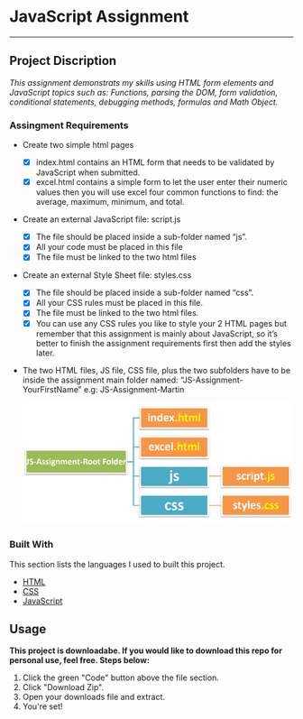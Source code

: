 # JavaScript Assignment
-----------------------

## Project Discription
*This assignment demonstrats my skills using HTML form elements and JavaScript topics such as: Functions, parsing the DOM, form validation, conditional statements, debugging methods, formulas and Math Object.*

### Assingment Requirements
 * Create two simple html pages
   - [x] index.html contains an HTML form that needs to be validated by JavaScript when submitted.
   - [x] excel.html contains a simple form to let the user enter their numeric values then you will use
         excel four common functions to find: the average, maximum, minimum, and total.
 * Create an external JavaScript file: script.js
   - [x] The file should be placed inside a sub-folder named “js”.
   - [x] All your code must be placed in this file
   - [x] The file must be linked to the two html files
 * Create an external Style Sheet file: styles.css
   - [x] The file should be placed inside a sub-folder named “css”.
   - [x] All your CSS rules must be placed in this file.
   - [x] The file must be linked to the two html files.
   - [x] You can use any CSS rules you like to style your 2 HTML pages but remember that this
         assignment is mainly about JavaScript, so it’s better to finish the assignment requirements first
         then add the styles later.
 * The two HTML files, JS file, CSS file, plus the two subfolders have to be inside the assignment main
   folder named: “JS-Assignment-YourFirstName”
   e.g: JS-Assignment-Martin

   ![File structure](/img/dom.PNG)

### Built With
This section lists the languages I used to built this project.
* [HTML](https://en.wikipedia.org/wiki/HTML)
* [CSS](https://en.wikipedia.org/wiki/CSS)
* [JavaScript](https://www.javascript.com/)

## Usage

**This project is downloadabe. If you would like to download this repo for personal use, feel free. Steps below:**

1. Click the green "Code" button above the file section.
2. Click "Download Zip".
3. Open your downloads file and extract.
4. You're set!



